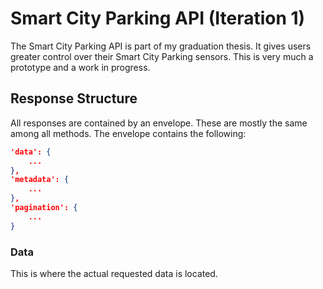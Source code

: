 # Smart City Parking API (Iteration 1)

The Smart City Parking API is part of my graduation thesis. It gives users greater control over their Smart City Parking sensors. This is very much a prototype and a work in progress.

## Response Structure

All responses are contained by an envelope. These are mostly the same among all methods. The envelope contains the following:

```json
'data': {
    ...
},
'metadata': {
    ...
},
'pagination': {
    ...
}
```

### Data

This is where the actual requested data is located.
